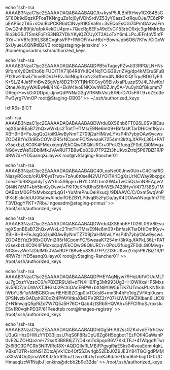 echo 'ssh-rsa AAAAB3NzaC1yc2EAAAADAQABAAABAQC/b+kysP5JLBbRtHwy1GX84BsGSF8Ok9d9qzKPFoaTKNnguZs1cj0yiVDhSrdVZ53yY0asz3xtRquOJe/7E6zPPuEAP5czT65+sOdIBcPCKR6dCINvyR1K5VaRn+3vEQoEsCGi74PmGAzwaFmOwG2hh89fjk/qfpkXekDU4pm+7QecRg6EFs49cEvCl153rbO9xjc3grNMrb8pRIp3kGSJTSmkFoFrS3NBZYDkYKyiQZCUyXT2ALoTxY6mLLPcJEFnfpV5nfF3Yd+lVV8fc39fLS88CnghsVFP+RWOFiV+nHb/+BowhJpb6O6/7Kfwl/CiGxWSxUyueL6QNRtlB2V3 root@staging-jenskins' >> /home/ngosadm/.ssh/authorized_keys

echo 'ssh-rsa AAAAB3NzaC1yc2EAAAADAQABAAABAQDPB5xTugcyPZwJi33RPQ/LN+Ns9ifqmXy6QtrEto6biFUOlT1X71j64R8Yk8Q4NqTCiG39vrlZVg/dp4kMEruSFuBP129w2lbwIZ1mxBIOVU+RzJloINbgRxoNz3d1heo4NJBB/XIQfTqu/BD6TyE3K+SL/Z4Ja5FrhBw2SgiVp/8D2Tr3YTjNrR0Gyy09EIvJxaPLuzpS9J4L7JwKo/QtneJ/khyyWAIEwMl/4N6+EkW4lvoENKXwhWDZJny5A+Vu0yitQfGkpmm7D6egrHvvkOiXDDpdjiJjnvQdPNNaG3gVffKMkVoiz8/9brD7OsFRT9+eZEo3ePw3yrg7VmOP root@Staging-DB03' >>  ~/.ssh/authorized_keys


lxf.R6s-BICT


ssh-rsa AAAAB3NzaC1yc2EAAAADAQABAAABAQDWrduQXS6nb6FT026L0SV8IEsungXSpnBEaB72hQxwWxLc2TmtTHTMs/E9Ne6m09+BnfasKTarDHiOm1Kyv+XBH9H9+FeJsgQo2/piKIAwByNnrTZ709j2aHlM/wLYVsP4h7ybjrOAw9ycwsZOO4BtYeZk9BxCOVni2R5rNCpomFC/SweaaK7254m/3lrXqJfAPkL36L+PATv3sexbzLKC0K4FMcxxqoqVEkCQwG8QkURCr+0PoU2fuqgZF0dLGi0Mwg+NG8vvzWeTJDbIMfkJVAvRUF7B8wEo839J7FPZZt3hUKvxZtrbj5P67BiZ1R/P4RW7dHYD5aanqXulaywX root@vStaging-Rancher01



echo 'ssh-rsa AAAAB3NzaC1yc2EAAAADAQABAAABAQC40LopNe00Jnw0Un+C4OlisffIDNiazyRCoqb/oKUP6ysTrwx+7zAu6t0selN2VUYOiTKrlDgXsUrNCWay9bxpgxzoexF1bR8XgublyTyWYhc5S6pjm+HYlLCAfLbmXW4oTwC5QUxnNBEAgwVQf4iN7dMT+bh5knGyOvwtl+FKl19cKYdUhsSf6rWEk7428HyvV473/38SuTMQABbzM0GFfxMvbxqptLqG1+YuMrePnuOelKxucjI/9DIAAVC/C/Oxm5wqVnPtFKcElckcldUU06abwAindoifOEZBYLPdvqB5zFpDa/ayK4DOAwANoqufm7TET3VDqgYFKT+7Rb/J ngosadm@staging-primus' >> /root/.ssh/authorized_keys

echo 'ssh-rsa AAAAB3NzaC1yc2EAAAADAQABAAABAQDWrduQXS6nb6FT026L0SV8IEsungXSpnBEaB72hQxwWxLc2TmtTHTMs/E9Ne6m09+BnfasKTarDHiOm1Kyv+XBH9H9+FeJsgQo2/piKIAwByNnrTZ709j2aHlM/wLYVsP4h7ybjrOAw9ycwsZOO4BtYeZk9BxCOVni2R5rNCpomFC/SweaaK7254m/3lrXqJfAPkL36L+PATv3sexbzLKC0K4FMcxxqoqVEkCQwG8QkURCr+0PoU2fuqgZF0dLGi0Mwg+NG8vvzWeTJDbIMfkJVAvRUF7B8wEo839J7FPZZt3hUKvxZtrbj5P67BiZ1R/P4RW7dHYD5aanqXulaywX root@vStaging-Rancher01' >> /root/.ssh/authorized_keys


echo 'ssh-rsa AAAAB3NzaC1yc2EAAAADAQABAAABAQDPHEYAqNjyw79HqUb1VOUuMLTuJ7gOxzYVzscC0/vPBXZR9UdI+dFNXH9/Fg3Mt993Ug3+HOWKxsHP5MxsSv5RDZ/mDWAXTJHGs02PcXiOAcERPW+bXN9YlW56TiKZUTmosPLKNflkihIWbYU8r1uNMBGBCnvaHEHEl8ZCgp0lvTCdsl6+mn3h4bFe1dgZVFAqi0usm0PSNvzlxGADph9E0oZt4PfAYKtkaXM3PV2RZ2rY07HJWMDKZKlban6lLlCXiZ+N1mwjqQ5pRiZd7W7Q5J5H76C+Qab4ztSRb5HQVAh+5FFClfhoSJrpxsIuESv1R0vqihPD3P/61Peedtpb root@images-registry' >> /root/.ssh/authorized_keys


echo 'ssh-rsa AAAAB3NzaC1yc2EAAAADAQABAAABAQDhIGg5HIA62ssGZKxlvdE7trhOsvU3uGiHhz0HWzYYD33ljpsU7iqS6F8RsDpU6Zg6H5bgbotTEzFOfl4GaWanP0vE2iJZOHQazmH72ssX3B8B6jZ7/D4kmTsSpqoB6V7KkLTFJ+41Wqgo1tTwr2x6iBO3DPCRb3NRVlRo18X+AQDQIlyRLMBjFPgygi9aESks04lvuuEdmi4qkLVBksT0TR+ldrNS1ZDtcAjVk1Cb4Of5SZw4gb52EbJ0Z9JE3Y84TGOigdPMMo3XsV4Oq0jrnaWKKJzfdrRtlhxZL5v+0bUyTnnKaKdJnFDmd8nFbcjrOF0UCHmaaqlzcW1NsjbJ jenkins@dcbb2b9e32da' >> /root/.ssh/authorized_keys